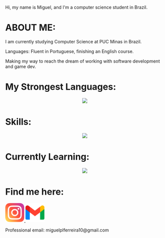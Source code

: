 Hi, my name is Miguel, and I'm a computer science student in Brazil.

# ABOUT ME:
<p>
 I am currently studying Computer Science at PUC Minas in Brazil. 
</p>
<p>
Languages: Fluent in Portuguese, finishing an English course.
</p>
<p>
Making my way to reach the dream of working with software development and game dev.
</p>

# My Strongest Languages:

<p align="center">
  <a href="https://skillicons.dev">
    <img src="https://skillicons.dev/icons?i=c,cpp" />
  </a>
</p>

# Skills:

<p align="center">
  <a href="https://skillicons.dev">
    <img src="https://skillicons.dev/icons?i=java,css,html,github" />
  </a>
</p>

# Currently Learning:

<p align="center">
  <a href="https://skillicons.dev">
    <img src="https://skillicons.dev/icons?i=js,bootstrap,python,vim,git" />
  </a>
</p>

# Find me here:
<a href="https://www.instagram.com/mig_pessoa_?igsh=MWx2cDN0azRyOGNkZA%3D%3D&utm_source=qr">
  <img src="./instagram.png" alt="Logo do Projeto" width="60" height="60"/>
</a>
<a href="miguelplferreira10@gmail.com">
  <img src="./gmail.png" alt="Logo do Projeto" width="60" height="60"/>
</a>
<p>
 Professional email: miguelplferreira10@gmail.com
</p>
